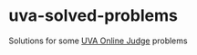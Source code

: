 uva-solved-problems
===================

Solutions for some [UVA Online Judge](http://uva.onlinejudge.org/) problems
